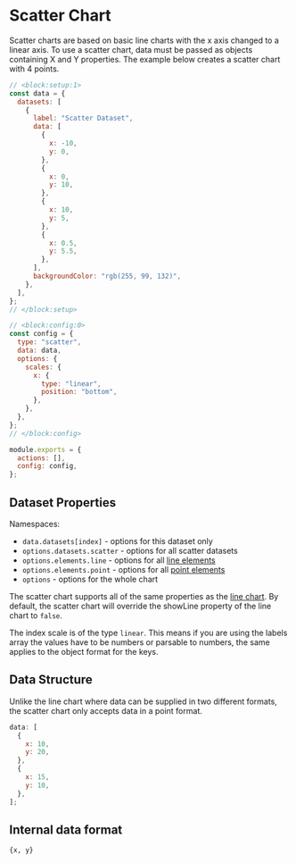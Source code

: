 # Scatter Chart

Scatter charts are based on basic line charts with the x axis changed to a linear axis. To use a scatter chart, data must be passed as objects containing X and Y properties. The example below creates a scatter chart with 4 points.

```js chart-editor
// <block:setup:1>
const data = {
  datasets: [
    {
      label: "Scatter Dataset",
      data: [
        {
          x: -10,
          y: 0,
        },
        {
          x: 0,
          y: 10,
        },
        {
          x: 10,
          y: 5,
        },
        {
          x: 0.5,
          y: 5.5,
        },
      ],
      backgroundColor: "rgb(255, 99, 132)",
    },
  ],
};
// </block:setup>

// <block:config:0>
const config = {
  type: "scatter",
  data: data,
  options: {
    scales: {
      x: {
        type: "linear",
        position: "bottom",
      },
    },
  },
};
// </block:config>

module.exports = {
  actions: [],
  config: config,
};
```

## Dataset Properties

Namespaces:

- `data.datasets[index]` - options for this dataset only
- `options.datasets.scatter` - options for all scatter datasets
- `options.elements.line` - options for all [line elements](../configuration/elements.md#line-configuration)
- `options.elements.point` - options for all [point elements](../configuration/elements.md#point-configuration)
- `options` - options for the whole chart

The scatter chart supports all of the same properties as the [line chart](./charts/line.md#dataset-properties).
By default, the scatter chart will override the showLine property of the line chart to `false`.

The index scale is of the type `linear`. This means if you are using the labels array the values have to be numbers or parsable to numbers, the same applies to the object format for the keys.

## Data Structure

Unlike the line chart where data can be supplied in two different formats, the scatter chart only accepts data in a point format.

```javascript
data: [
  {
    x: 10,
    y: 20,
  },
  {
    x: 15,
    y: 10,
  },
];
```

## Internal data format

`{x, y}`
